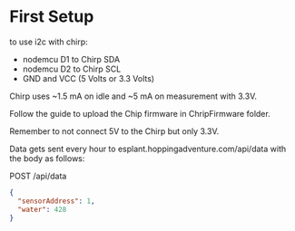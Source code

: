 # First Setup

to use i2c with chirp:

- nodemcu D1 to Chirp SDA
- nodemcu D2 to Chirp SCL
- GND and VCC (5 Volts or 3.3 Volts)

Chirp uses ~1.5 mA on idle and ~5 mA on measurement with 3.3V.

Follow the guide to upload the Chip firmware in ChripFirmware folder.

Remember to not connect 5V to the Chirp but only 3.3V.

Data gets sent every hour to esplant.hoppingadventure.com/api/data with the body as follows:

POST /api/data

```json
{
  "sensorAddress": 1,
  "water": 428
}
```
